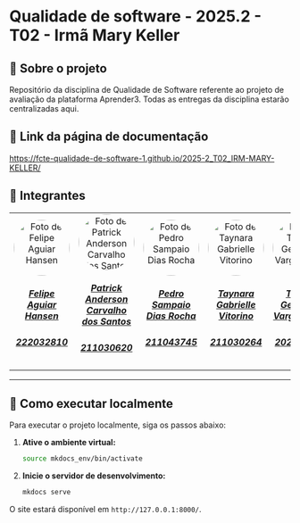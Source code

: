 # Qualidade de software - 2025.2 - T02 - Irmã Mary Keller

## :scroll: Sobre o projeto
Repositório da disciplina de Qualidade de Software referente ao projeto de avaliação da plataforma Aprender3. Todas as entregas da disciplina estarão centralizadas aqui.

## :paperclip: Link da página de documentação
https://fcte-qualidade-de-software-1.github.io/2025-2_T02_IRM-MARY-KELLER/

## :star2: Integrantes

<center>
<table style="margin-left: auto; margin-right: auto;">
  <tr>
    <td align="center">
      <a href="http://github.com/Fhansen98">
        <img src="http://github.com/Fhansen98.png" width="100" height="100" style="border-radius: 50%; object-fit: cover;" alt="Foto de Felipe Aguiar Hansen"/>
        <h5 class="text-center">Felipe Aguiar Hansen</h5>
        <h5 class="text-center">222032810</h5>
      </a>
    </td>
    <td align="center">
      <a href="http://github.com/patrickacs">
        <img src="http://github.com/patrickacs.png" width="100" height="100" style="border-radius: 50%; object-fit: cover;" alt="Foto de Patrick Anderson Carvalho dos Santos"/>
        <h5 class="text-center">Patrick Anderson Carvalho dos Santos</h5>
        <h5 class="text-center">211030620</h5>
      </a>
    </td>
    <td align="center">
      <a href="http://github.com/PedroSampaioDias">
        <img src="http://github.com/PedroSampaioDias.png" width="100" height="100" style="border-radius: 50%; object-fit: cover;" alt="Foto de Pedro Sampaio Dias Rocha"/>
        <h5 class="text-center">Pedro Sampaio Dias Rocha</h5>
        <h5 class="text-center">211043745</h5>
      </a>
    </td>
    <td align="center">
      <a href="http://github.com/taybalau">
        <img src="http://github.com/taybalau.png" width="100" height="100" style="border-radius: 50%; object-fit: cover;" alt="Foto de Taynara Gabrielle Vitorino"/>
        <h5 class="text-center">Taynara Gabrielle Vitorino</h5>
        <h5 class="text-center">211030264</h5>
      </a>
    </td>
    <td align="center">
      <a href="http://github.com/thalesgvl">
        <img src="http://github.com/thalesgvl.png" width="100" height="100" style="border-radius: 50%; object-fit: cover;" alt="Foto de Thales Germano Vargas Lima"/>
        <h5 class="text-center">Thales Germano Vargas Lima</h5>
        <h5 class="text-center">202017147</h5>
      </a>
    </td>
    <td align="center">
      <a href="http://github.com/yagoas">
        <img src="http://github.com/yagoas.png" width="100" height="100" style="border-radius: 50%; object-fit: cover;" alt="Foto de Yago Amin Santos"/>
        <h5 class="text-center">Yago Amin Santos</h5>
        <h5 class="text-center">190101091</h5>
      </a>
    </td>
  </tr>
</table>
</center>

<hr/>

## 🚀 Como executar localmente

Para executar o projeto localmente, siga os passos abaixo:

1.  **Ative o ambiente virtual:**

    ```bash
    source mkdocs_env/bin/activate
    ```

2.  **Inicie o servidor de desenvolvimento:**

    ```bash
    mkdocs serve
    ```
O site estará disponível em `http://127.0.0.1:8000/`.
